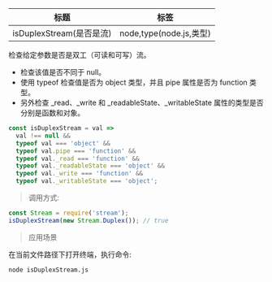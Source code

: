 | 标题                     | 标签                    |
| ------------------------ | ----------------------- |
| isDuplexStream(是否是流) | node,type(node.js,类型) |

检查给定参数是否是双工（可读和可写）流。

- 检查该值是否不同于 null。
- 使用 typeof 检查值是否为 object 类型，并且 pipe 属性是否为 function 类型。
- 另外检查 \_read、\_write 和 \_readableState、\_writableState 属性的类型是否分别是函数和对象。

```js
const isDuplexStream = val =>
  val !== null &&
  typeof val === 'object' &&
  typeof val.pipe === 'function' &&
  typeof val._read === 'function' &&
  typeof val._readableState === 'object' &&
  typeof val._write === 'function' &&
  typeof val._writableState === 'object';
```

> 调用方式:

```js
const Stream = require('stream');
isDuplexStream(new Stream.Duplex()); // true
```

> 应用场景

<div class="code-editor" data-url="codes/node/demo/isDuplexStream.js" data-language="javascript"></div>

在当前文件路径下打开终端，执行命令:

```shell
node isDuplexStream.js
```
